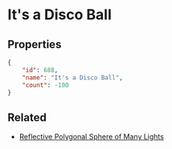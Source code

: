 # It's a Disco Ball

<no description available>

## Properties

```json
{
    "id": 688,
    "name": "It's a Disco Ball",
    "count": -100
}
```

## Related

- [Reflective Polygonal Sphere of Many Lights](../items/20143-reflective-polygonal-sphere-of-many-lights.md)

